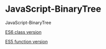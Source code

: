 # JavaScript-BinaryTree
JavaScript-BinaryTree


[ES6 class version](https://github.com/arronf2e/JavaScript-BinaryTree/blob/master/BinaryTree-class.js)

[ES5 function version](https://github.com/arronf2e/JavaScript-BinaryTree/blob/master/BinaryTree-function.js)
